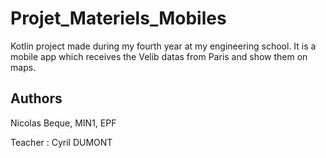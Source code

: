 # Projet_Materiels_Mobiles

Kotlin project made during my fourth year at my engineering school. It is a mobile app which receives the Velib datas from Paris and show them on maps.

## Authors

Nicolas Beque, MIN1, EPF

Teacher : Cyril DUMONT


